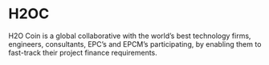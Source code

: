 # H2OC

H2O Coin is a global collaborative with the world’s best technology firms, engineers, consultants, EPC’s and EPCM’s participating, by enabling them to fast-track their project finance requirements.
